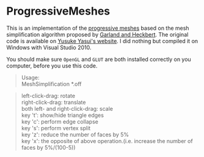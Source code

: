 ProgressiveMeshes
=================

This is an implementation of the [progressive meshes](http://mgarland.org/files/papers/quadrics.pdf ) based on the mesh simplification algorithm proposed by [Garland and Heckbert](http://mgarland.org/files/papers/quadrics.pdf ). The original code is available on [Yusuke Yasui's website](http://yiusay.net/index.html#graphics&0). I did nothing but compiled it on Windows with Visual Studio 2010.

You should make sure `OpenGL` and `GLUT` are both installed correctly on you computer, before you use this code.

>Usage:   
>MeshSimplification *.off  

>left-click-drag: rotate  
>right-click-drag: translate  
>both left- and right-click-drag: scale  
>key 't': show/hide triangle edges  
>key 'c': perform edge collapse  
>key 's': perform vertex split  
>key 'z': reduce the number of faces by 5%  
>key 'x': the opposite of above operation.(i.e. increase the number of faces by 5%/(100-5))
